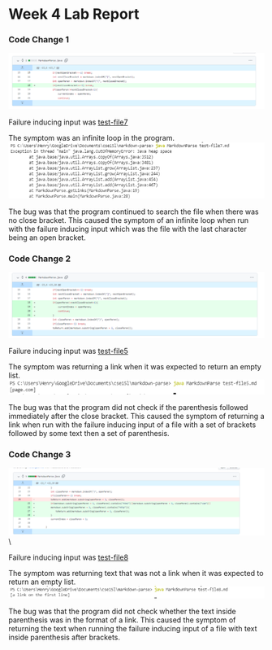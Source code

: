 # Week 4 Lab Report

### Code Change 1

![image](screenshots/diff2.png)

Failure inducing input was [test-file7](https://github.com/ucsd-cse15l-w22/markdown-parse/blob/2c9300a80518830d534650fc765f4731e4f1c2e9/test-file7.md)

The symptom was an infinite loop in the program.
![image](screenshots/error1.png)

The bug was that the program continued to search the file when there was no close bracket. This caused the symptom of an infinite loop when run with the failure inducing input which was the file with the last character being an open bracket.

### Code Change 2
![image](screenshots/diff1.png)

Failure inducing input was [test-file5](https://github.com/ucsd-cse15l-w22/markdown-parse/blob/2c9300a80518830d534650fc765f4731e4f1c2e9/test-file5.md)

The symptom was returning a link when it was expected to return an empty list.
![image](screenshots/error2.png)

The bug was that the program did not check if the parenthesis followed immediately after the close bracket. This caused the symptom of returning a link when run with the failure inducing input of a file with a set of brackets followed by some text then a set of parenthesis.

### Code Change 3
![image](screenshots/diff3.png)\

Failure inducing input was [test-file8](https://github.com/ucsd-cse15l-w22/markdown-parse/blob/2c9300a80518830d534650fc765f4731e4f1c2e9/test-file8.md)

The symptom was returning text that was not a link when it was expected to return an empty list.
![image](screenshots/error3.png)

The bug was that the program did not check whether the text inside parenthesis was in the format of a link. This caused the symptom of returning the text when running the failure inducing input of a file with text inside parenthesis after brackets.
